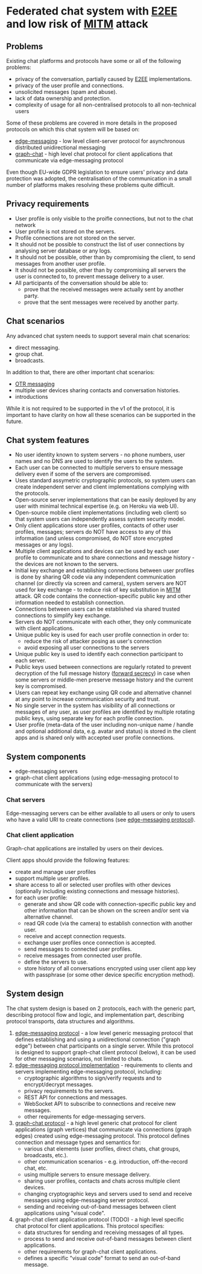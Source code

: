 # Federated chat system with [E2EE][1] and low risk of [MITM][2] attack

## Problems

Existing chat platforms and protocols have some or all of the following problems:
- privacy of the conversation, partially caused by [E2EE][1] implementations.
- privacy of the user profile and connections.
- unsolicited messages (spam and abuse).
- lack of data ownership and protection.
- complexity of usage for all non-centralised protocols to all non-technical users

Some of these problems are covered in more details in the proposed protocols on which this chat system will be based on:
- [edge-messaging][6] - low level client-server protocol for asynchronous distributed unidirectional messaging
- [graph-chat][8] - high level chat protocol for client applications that communicate via edge-messaging protocol

Even though EU-wide GDPR legislation to ensure users' privacy and data protection was adopted, the centralisation of the communication in a small number of platforms makes resolving these problems quite difficult.


## Privacy requirements

- User profile is only visible to the proifle connections, but not to the chat network
- User profile is not stored on the servers.
- Profile connections are not stored on the server.
- It should not be possible to construct the list of user connections by analysing server database or any logs.
- It should not be possible, other than by compromising the client, to send messages from another user profile.
- It should not be possible, other than by compromising all servers the user is connected to, to prevent message delivery to a user.
- All participants of the conversation should be able to:
  - prove that the received messages were actually sent by another party.
  - prove that the sent messages were received by another party.


## Chat scenarios

Any advanced chat system needs to support several main chat scenarios:
- direct messaging.
- group chat.
- broadcasts.

In addition to that, there are other important chat scenarios:
- [OTR messaging][3]
- multiple user devices sharing contacts and conversation histories.
- introductions

While it is not required to be supported in the v1 of the protocol, it is important to have clarity on how all these scenarios can be supported in the future.


## Chat system features

- No user identity known to system servers - no phone numbers, user names and no DNS are used to identify the users to the system.
- Each user can be connected to multiple servers to ensure message delivery even if some of the servers are compromised.
- Uses standard assymetric cryptographic protocols, so system users can create independent server and client implementations complying with the protocols.
- Open-source server implementations that can be easily deployed by any user with minimal technical expertise (e.g. on Heroku via web UI).
- Open-source mobile client implementations (including web client) so that system users can independently assess system security model.
- Only client applications store user profiles, contacts of other user profiles, messages; servers do NOT have access to any of this information (and unless compromised, do NOT store encrypted messages or any logs).
- Multiple client applications and devices can be used by each user profile to communicate and to share connections and message history - the devices are not known to the servers.
- Initial key exchange and establishing connections between user profiles is done by sharing QR code via any independent communication channel (or directly via screen and camera), system servers are NOT used for key exchange - to reduce risk of key substitution in [MITM][2] attack. QR code contains the connection-specific public key and other information needed to establish connection.
- Connections between users can be established via shared trusted connections to simplify key exchange.
- Servers do NOT communicate with each other, they only communicate with client applications.
- Unique public key is used for each user profile connection in order to:
  - reduce the risk of attacker posing as user's connection
  - avoid exposing all user connections to the servers
- Unique public key is used to identify each connection participant to each server.
- Public keys used between connections are regularly rotated to prevent decryption of the full message history ([forward secrecy][4]) in case when some servers or middle-men preserve message history and the current key is compromised.
- Users can repeat key exchange using QR code and alternative channel at any point to increase communication security and trust.
- No single server in the system has visibility of all connections or messages of any user, as user profiles are identified by multiple rotating public keys, using separate key for each profile connection.
- User profile (meta-data of the user including non-unique name / handle and optional additional data, e.g. avatar and status) is stored in the client apps and is shared only with accepted user profile connections.


## System components

- edge-messaging servers
- graph-chat client applications (using edge-messaging protocol to communicate with the servers)


### Chat servers

Edge-messaging servers can be either available to all users or only to users who have a valid URI to create connections (see [edge-messaging protocol][6]).


### Chat client application

Graph-chat applications are installed by users on their devices.

Client apps should provide the following features:

- create and manage user profiles
- support multiple user profiles.
- share access to all or selected user profiles with other devices (optionally including existing connections and message histories).
- for each user profile:
  - generate and show QR code with connection-specific public key and other information that can be shown on the screen and/or sent via alternative channel.
  - read QR code (via the camera) to establish connection with another user.
  - receive and accept connection requests.
  - exchange user profiles once connection is accepted.
  - send messages to connected user profiles.
  - receive messages from connected user profile.
  - define the servers to use.
  - store history of all conversations encrypted using user client app key with passphrase (or some other device specific encryption method).


## System design

The chat system design is based on 2 protocols, each with the generic part, describing protocol flow and logic, and implementation part, describing protocol transports, data structures and algorithms.

1. [edge-messaging protocol][6] - a low level generic messaging protocol that defines establishing and using a unidirectional connection ("graph edge") between chat participants on a single server. While this protocol is designed to support graph-chat client protocol (below), it can be used for other messaging scenarios, not limited to chats.
2. [edge-messaging protocol implementation][7] - requirements to clients and servers implementing edge-messaging protocol, including:
   - cryptographic algorithms to sign/verify requests and to encrypt/decrypt messages.
   - privacy requirements to the servers.
   - REST API for connections and messages.
   - WebSocket API to subscribe to connections and receive new messages.
   - other requirements for edge-messaging servers.
3. [graph-chat protocol][8] - a high level generic chat protocol for client applications (graph vertices) that communicate via connections (graph edges) created using edge-messaging protocol. This protocol defines connection and message types and semantics for:
   - various chat elements (user profiles, direct chats, chat groups, broadcasts, etc.).
   - other communication scenarios - e.g. introduction, off-the-record chat, etc.
   - using multiple servers to ensure message delivery.
   - sharing user profiles, contacts and chats across multiple client devices.
   - changing cryptographic keys and servers used to send and receive messages using edge-messaging server protocol.
   - sending and receiving out-of-band messages between client applications using "visual code".
4. graph-chat client application protocol (TODO) - a high level specific chat protocol for client applications. This protocol specifies:
   - data structures for sending and receiving messages of all types.
   - process to send and receive out-of-band messages between client applications.
   - other requirements for graph-chat client applications.
   - defines a specific "visual code" format to send an out-of-band message.


[1]: https://en.wikipedia.org/wiki/End-to-end_encryption
[2]: https://en.wikipedia.org/wiki/Man-in-the-middle_attack
[3]: https://en.wikipedia.org/wiki/Off-the-Record_Messaging
[4]: https://en.wikipedia.org/wiki/Forward_secrecy
[5]: https://mermaid-js.github.io/mermaid-live-editor
[6]: edge-messaging.md
[7]: edge-messaging-implementation.md
[8]: graph-chat.md
